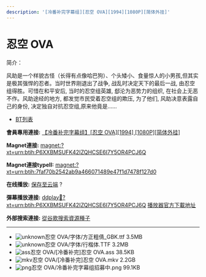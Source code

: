 ```yaml
---
description: '[冷番补完字幕组][忍空 OVA][1994][1080P][简体外挂]'
---
```


# 忍空 OVA

简介：

风助是一个样貌古怪（长得有点像哈巴狗）、个头矮小、食量惊人的小男孩,但其实是极其强悍的忍者。当时世界刚退出了战争, 战乱时决定天下的最后一战, 由忍空组得胜。可惜在和平安后, 当时的忍空组英雄, 郄沦为恶势力的组织, 在社会上无恶不作。风助途经的地方, 都发觉市民受着忍空组的欺压, 为了他们, 风助决意表露自己的身份, 决定独自对抗忍空组,原来他竟是……



* [BT列表](https://share.dmhy.org/topics/view/461619_OVA_1994_1080P.html#tabs-1)

**會員專用連接:** [【冷番补完字幕组】\[忍空 OVA\]\[1994\] \[1080P\]\[简体外挂\]](https://dl.dmhy.org/2017/05/24/7faf70b2542ab9a466071489e47f1d7478f127d0.torrent)

**Magnet連接:** [magnet:?xt=urn:btih:P6XXBMSUFK42IZQHCSE6I7Y5OR4PCJ6Q](https://magnet/?xt=urn:btih:P6XXBMSUFK42IZQHCSE6I7Y5OR4PCJ6Q\&dn=\&tr=http%3A%2F%2F208.67.16.113%3A8000%2Fannounce\&tr=udp%3A%2F%2F208.67.16.113%3A8000%2Fannounce\&tr=http%3A%2F%2Ftracker.openbittorrent.com%3A80%2Fannounce\&tr=http%3A%2F%2Ftracker.publicbt.com%3A80%2Fannounce\&tr=http%3A%2F%2Ftracker.prq.to%2Fannounce\&tr=http%3A%2F%2Fopen.acgtracker.com%3A1096%2Fannounce\&tr=http%3A%2F%2Ftr.bangumi.moe%3A6969%2Fannounce\&tr=https%3A%2F%2Ft-115.rhcloud.com%2Fonly_for_ylbud\&tr=http%3A%2F%2Fbtfile.sdo.com%3A6961%2Fannounce\&tr=http%3A%2F%2Fexodus.desync.com%3A6969%2Fannounce\&tr=https%3A%2F%2Ftr.bangumi.moe%3A9696%2Fannounce\&tr=http%3A%2F%2F121.14.98.151%3A9090%2Fannounce\&tr=http%3A%2F%2F173.254.204.71%3A1096%2Fannounce\&tr=http%3A%2F%2F188.190.120.74%3A80%2Fannounce\&tr=http%3A%2F%2F94.228.192.98%2Fannounce\&tr=http%3A%2F%2F95.68.246.30%3A80%2Fannounce\&tr=http%3A%2F%2Fanisaishuu.de%3A2710%2Fannounce)

**Magnet連接typeII:** [magnet:?xt=urn:btih:7faf70b2542ab9a466071489e47f1d7478f127d0](https://magnet/?xt=urn:btih:7faf70b2542ab9a466071489e47f1d7478f127d0)

**在线播放:** [保存至云端](https://mypikpak.com/drive/url-checker?url=magnet:?xt=urn:btih:7faf70b2542ab9a466071489e47f1d7478f127d0) ?

**彈幕播放連接:** [ddplay:magnet:?xt=urn:btih:P6XXBMSUFK42IZQHCSE6I7Y5OR4PCJ6Q](ddplay:magnet:?xt=urn:btih:P6XXBMSUFK42IZQHCSE6I7Y5OR4PCJ6Q\&dn=\&tr=http%3A%2F%2F208.67.16.113%3A8000%2Fannounce\&tr=udp%3A%2F%2F208.67.16.113%3A8000%2Fannounce\&tr=http%3A%2F%2Ftracker.openbittorrent.com%3A80%2Fannounce\&tr=http%3A%2F%2Ftracker.publicbt.com%3A80%2Fannounce\&tr=http%3A%2F%2Ftracker.prq.to%2Fannounce\&tr=http%3A%2F%2Fopen.acgtracker.com%3A1096%2Fannounce\&tr=http%3A%2F%2Ftr.bangumi.moe%3A6969%2Fannounce\&tr=https%3A%2F%2Ft-115.rhcloud.com%2Fonly_for_ylbud\&tr=http%3A%2F%2Fbtfile.sdo.com%3A6961%2Fannounce\&tr=http%3A%2F%2Fexodus.desync.com%3A6969%2Fannounce\&tr=https%3A%2F%2Ftr.bangumi.moe%3A9696%2Fannounce\&tr=http%3A%2F%2F121.14.98.151%3A9090%2Fannounce\&tr=http%3A%2F%2F173.254.204.71%3A1096%2Fannounce\&tr=http%3A%2F%2F188.190.120.74%3A80%2Fannounce\&tr=http%3A%2F%2F94.228.192.98%2Fannounce\&tr=http%3A%2F%2F95.68.246.30%3A80%2Fannounce\&tr=http%3A%2F%2Fanisaishuu.de%3A2710%2Fannounce) [播放器官方下載地址](http://www.dandanplay.com/?from=dmhy)

**外部搜索連接:** [從谷歌搜索資源種子](https://www.google.com/search?oe=utf-8\&q=7faf70b2542ab9a466071489e47f1d7478f127d0)

***

* ![unknown](https://share.dmhy.org/images/icon/unknown.gif)忍空 OVA/字体/方正粗倩\_GBK.ttf 3.5MB
* ![unknown](https://share.dmhy.org/images/icon/unknown.gif)忍空 OVA/字体/行楷体.TTF 3.2MB
* ![ass](https://share.dmhy.org/images/icon/ass.gif)忍空 OVA/\[冷番补完]忍空 OVA.ass 38.5KB
* ![mkv](https://share.dmhy.org/images/icon/mkv.gif)忍空 OVA/\[冷番补完]忍空 OVA.mkv 2.2GB
* ![png](https://share.dmhy.org/images/icon/png.gif)忍空 OVA/冷番补完字幕组招募中.png 99.1KB
